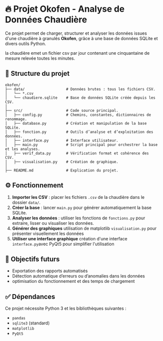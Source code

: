# 🔥 Projet Okofen - Analyse de Données Chaudière

Ce projet permet de charger, structurer et analyser les données issues d'une chaudière à granulés **Okofen**, grâce à une base de données SQLite et divers outils Python.

la chaudière emet un fichier csv par jour contenant une cinquantaine de mesure relevée toutes les minutes.

## 📁 Structure du projet

```
okofen/
├── data/                   # Données brutes : tous les fichiers CSV.
│   └── *.csv
│   └── chaudiere.sqlite    # Base de données SQLite créée depuis les CSV.
│
├── src/                    # Code source principal.
│   ├── config.py           # Chemins, constantes, dictionnaires de renommage.
│   ├── database.py         # Création et manipulation de la base SQLite.
│   ├── fonction.py         # Outils d’analyse et d’exploitation des données.
│   ├── interface.py        # Interface utilisateur.
│   ├── main.py             # Script principal pour orchestrer la base et les analyses.
│   ├── verif_data.py       # Vérification format et cohérence des CSV.
│   ├── visualisation.py    # Création de graphique.
│
├── README.md               # Explication du projet.
```


## ⚙️ Fonctionnement

1. **Importer les CSV** : placer les fichiers `.csv` de la chaudière dans le dossier `data/`.
2. **Créer la base** : lancer `main.py` pour générer automatiquement la base SQLite.
3. **Analyser les données** : utiliser les fonctions de `fonctions.py` pour extraire, lisser ou visualiser les données.
4. **Générer des graphiques** utilisation de matplotlib `visualisation.py` pour présenter visuellement les données
5. **Utiliser une interface graphique** création d'une interface `interface.py`avec PyQt5 pour simplifier l'utilisation

## 🚧 Objectifs futurs

- Exportation des rapports automatisés
- Détection automatique d’erreurs ou d’anomalies dans les données
- optimisation du fonctionnement et des temps de chargement

## ✅ Dépendances

Ce projet nécessite Python 3 et les bibliothèques suivantes :

- `pandas`
- `sqlite3` (standard)
- `matplotlib` 
- `PyQt5` 



